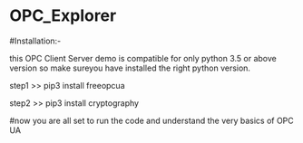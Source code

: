 # OPC_Explorer

#Installation:-
 
 this OPC Client Server demo is compatible for only python 3.5 or above version so make sureyou have installed the right python version.
 
 step1 >> pip3 install freeopcua
  
 step2 >> pip3 install cryptography
 
 #now you are all set to run the code and understand the very basics of OPC UA
